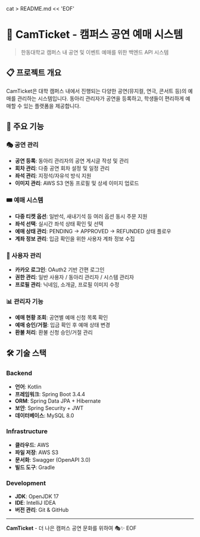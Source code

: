 cat > README.md << 'EOF'
# 🎫 CamTicket - 캠퍼스 공연 예매 시스템

> 한동대학교 캠퍼스 내 공연 및 이벤트 예매를 위한 백엔드 API 시스템

## 📋 프로젝트 개요

CamTicket은 대학 캠퍼스 내에서 진행되는 다양한 공연(뮤지컬, 연극, 콘서트 등)의 예매를 관리하는 시스템입니다. 동아리 관리자가 공연을 등록하고, 학생들이 편리하게 예매할 수 있는 플랫폼을 제공합니다.

## 🚀 주요 기능

### 🎭 공연 관리
- **공연 등록**: 동아리 관리자의 공연 게시글 작성 및 관리
- **회차 관리**: 다중 공연 회차 설정 및 일정 관리
- **좌석 관리**: 지정석/자유석 방식 지원
- **이미지 관리**: AWS S3 연동 프로필 및 상세 이미지 업로드

### 🎟️ 예매 시스템
- **다중 티켓 옵션**: 일반석, 새내기석 등 여러 옵션 동시 주문 지원
- **좌석 선택**: 실시간 좌석 상태 확인 및 선택
- **예매 상태 관리**: PENDING → APPROVED → REFUNDED 상태 플로우
- **계좌 정보 관리**: 입금 확인을 위한 사용자 계좌 정보 수집

### 👥 사용자 관리
- **카카오 로그인**: OAuth2 기반 간편 로그인
- **권한 관리**: 일반 사용자 / 동아리 관리자 / 시스템 관리자
- **프로필 관리**: 닉네임, 소개글, 프로필 이미지 수정

### 📊 관리자 기능
- **예매 현황 조회**: 공연별 예매 신청 목록 확인
- **예매 승인/거절**: 입금 확인 후 예매 상태 변경
- **환불 처리**: 환불 신청 승인/거절 관리

## 🛠️ 기술 스택

### Backend
- **언어**: Kotlin
- **프레임워크**: Spring Boot 3.4.4
- **ORM**: Spring Data JPA + Hibernate
- **보안**: Spring Security + JWT
- **데이터베이스**: MySQL 8.0

### Infrastructure
- **클라우드**: AWS
- **파일 저장**: AWS S3
- **문서화**: Swagger (OpenAPI 3.0)
- **빌드 도구**: Gradle

### Development
- **JDK**: OpenJDK 17
- **IDE**: IntelliJ IDEA
- **버전 관리**: Git & GitHub

---

**CamTicket** - 더 나은 캠퍼스 공연 문화를 위하여 🎭✨
EOF
